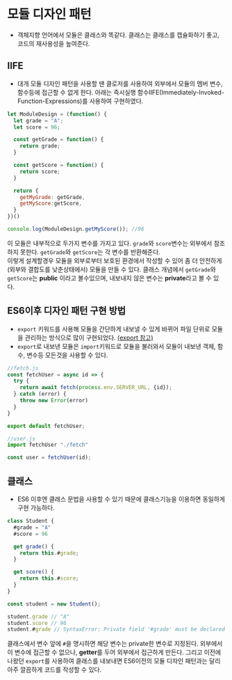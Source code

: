 # 모듈 디자인 패턴

- 객체지향 언어에서 모듈은 클래스와 똑같다. 클래스는 클래스를 캡슐화하기 좋고, 코드의 재사용성을 높여준다.

## IIFE

- 대개 모듈 디자인 패턴을 사용할 땐 클로저를 사용하여 외부에서 모듈의 멤버 변수, 함수등에 접근할 수 없게 한다. 아래는 즉시실행 함수IIFE(Immediately-Invoked-Function-Expressions)를 사용하여 구현하였다.

```js
let ModuleDesign = (function() {
  let grade = "A";
  let score = 96;

  const getGrade = function() {
    return grade;
  }

  const getScore = function() {
    return score;
  }

  return {
    getMyGrade: getGrade,
    getMyScore:getScore,
  }
})()

console.log(ModuleDesign.getMyScore()); //96
```

이 모듈은 내부적으로 두가지 변수를 가지고 있다. `grade`와 `score`변수는 외부에서 참조하지 못한다. `getGrade`와 `getScore`는 각 변수를 반환해준다.  
이렇게 설계할경우 모듈을 외부로부터 보호된 환경에서 작성할 수 있어 좀 더 안전하게(외부와 결합도를 낮춘상태에서) 모듈을 만들 수 있다. 클래스 개념에서 `getGrade`와 `getScore`는 **public** 이라고 볼수있으며, 내보내지 않은 변수는 **private**라고 볼 수 있다.

## ES6이후 디자인 패턴 구현 방법

- `export` 키워드를 사용해 모듈을 간단하게 내보낼 수 있게 바뀌어 파일 단위로 모듈을 관리하는 방식으로 많이 구현되었다. [(export 참고)](https://developer.mozilla.org/ko/docs/Web/JavaScript/Reference/Statements/export)
- `export`로 내보낸 모듈은 `import`키워드로 모듈을 불러와서 모듈이 내보낸 객체, 함수, 변수등 모든것을 사용할 수 있다.

```js
//fetch.js
const fetchUser = async id => {
  try {
    return await fetch(process.env.SERVER_URL, {id});
  } catch (error) {
    throw new Error(error)
  }
}

export default fetchUser;
```

```js
//user.js
import fetchUser "./fetch"

const user = fetchUser(id);
```

## 클래스

- ES6 이후엔 클래스 문법을 사용할 수 있기 때문에 클래스기능을 이용하면 동일하게 구현 가능하다.

```js
class Student {
  #grade = "A"
  #score = 96

  get grade() {
    return this.#grade;
  }

  get score() {
    return this.#score;
  }
}

const student = new Student();

student.grade // "A"
student.score // 96
student.#grade // SyntaxError: Private field '#grade' must be declared in an enclosing class
```

클래스에서 변수 앞에 `#`을 명시하면 해당 변수는 private한 변수로 지정된다. 외부에서 이 변수에 접근할 수 없으나, **getter**를 두어 외부에서 접근하게 만든다. 그리고 이전에 나왔던 `export`를 사용하여 클래스를 내보내면 ES6이전의 모듈 디자인 패턴과는 달리 아주 깔끔하게 코드를 작성할 수 있다.